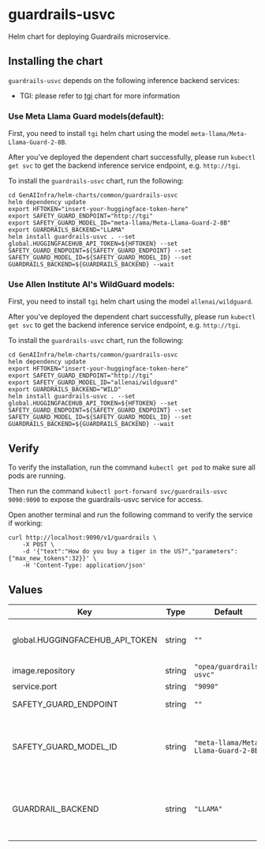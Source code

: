 # guardrails-usvc

Helm chart for deploying Guardrails microservice.

## Installing the chart

`guardrails-usvc` depends on the following inference backend services:

- TGI: please refer to [tgi](../tgi) chart for more information

### Use Meta Llama Guard models(default):

First, you need to install `tgi` helm chart using the model `meta-llama/Meta-Llama-Guard-2-8B`.

After you've deployed the dependent chart successfully, please run `kubectl get svc` to get the backend inference service endpoint, e.g. `http://tgi`.

To install the `guardrails-usvc` chart, run the following:

```console
cd GenAIInfra/helm-charts/common/guardrails-usvc
helm dependency update
export HFTOKEN="insert-your-huggingface-token-here"
export SAFETY_GUARD_ENDPOINT="http://tgi"
export SAFETY_GUARD_MODEL_ID="meta-llama/Meta-Llama-Guard-2-8B"
export GUARDRAILS_BACKEND="LLAMA"
helm install guardrails-usvc . --set global.HUGGINGFACEHUB_API_TOKEN=${HFTOKEN} --set SAFETY_GUARD_ENDPOINT=${SAFETY_GUARD_ENDPOINT} --set SAFETY_GUARD_MODEL_ID=${SAFETY_GUARD_MODEL_ID} --set GUARDRAILS_BACKEND=${GUARDRAILS_BACKEND} --wait
```

### Use Allen Institute AI's WildGuard models:

First, you need to install `tgi` helm chart using the model `allenai/wildguard`.

After you've deployed the dependent chart successfully, please run `kubectl get svc` to get the backend inference service endpoint, e.g. `http://tgi`.

To install the `guardrails-usvc` chart, run the following:

```console
cd GenAIInfra/helm-charts/common/guardrails-usvc
helm dependency update
export HFTOKEN="insert-your-huggingface-token-here"
export SAFETY_GUARD_ENDPOINT="http://tgi"
export SAFETY_GUARD_MODEL_ID="allenai/wildguard"
export GUARDRAILS_BACKEND="WILD"
helm install guardrails-usvc . --set global.HUGGINGFACEHUB_API_TOKEN=${HFTOKEN} --set SAFETY_GUARD_ENDPOINT=${SAFETY_GUARD_ENDPOINT} --set SAFETY_GUARD_MODEL_ID=${SAFETY_GUARD_MODEL_ID} --set GUARDRAILS_BACKEND=${GUARDRAILS_BACKEND} --wait
```

## Verify

To verify the installation, run the command `kubectl get pod` to make sure all pods are running.

Then run the command `kubectl port-forward svc/guardrails-usvc 9090:9090` to expose the guardrails-usvc service for access.

Open another terminal and run the following command to verify the service if working:

```console
curl http://localhost:9090/v1/guardrails \
    -X POST \
    -d '{"text":"How do you buy a tiger in the US?","parameters":{"max_new_tokens":32}}' \
    -H 'Content-Type: application/json'
```

## Values

| Key                             | Type   | Default                              | Description                                                     |
| ------------------------------- | ------ | ------------------------------------ | --------------------------------------------------------------- |
| global.HUGGINGFACEHUB_API_TOKEN | string | `""`                                 | Your own Hugging Face API token                                 |
| image.repository                | string | `"opea/guardrails-usvc"`             |                                                                 |
| service.port                    | string | `"9090"`                             |                                                                 |
| SAFETY_GUARD_ENDPOINT           | string | `""`                                 | LLM endpoint                                                    |
| SAFETY_GUARD_MODEL_ID           | string | `"meta-llama/Meta-Llama-Guard-2-8B"` | Model ID for the underlying LLM service is using                |
| GUARDRAIL_BACKEND               | string | `"LLAMA"`                            | different gaurdrail model family to use, one of `LLAMA`, `WILD` |
